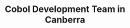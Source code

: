 ---
title: Cobol Development Team in Canberra
permalink: /landings/locations/canberra/developer/cobol
technology: Cobol
location: Canberra
---